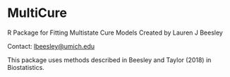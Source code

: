 # MultiCure
R Package for Fitting Multistate Cure Models
Created by Lauren J Beesley

Contact: lbeesley@umich.edu

This package uses methods described in Beesley and Taylor (2018) in Biostatistics.

